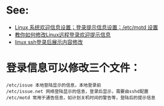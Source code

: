 # See:
- [Linux 系统欢迎信息设置；登录提示信息设置；/etc/motd 设置](https://www.cnblogs.com/xuyaowen/p/linux-login-info.html)
- [教你如何修改Linux远程登录欢迎提示信息](https://cloud.tencent.com/developer/article/1722167)
- [linux ssh登录后展示内容修改](https://www.cleey.com/blog/single/id/867.html)


# 登录信息可以修改三个文件：

    /etc/issue 本地登陆显示的信息，本地登录前
    /etc/issue.net 网络登陆显示的信息，登录后显示，需要由sshd配置
    /etc/motd 常用于通告信息，如计划关机时间的警告等，登陆后的提示信息

